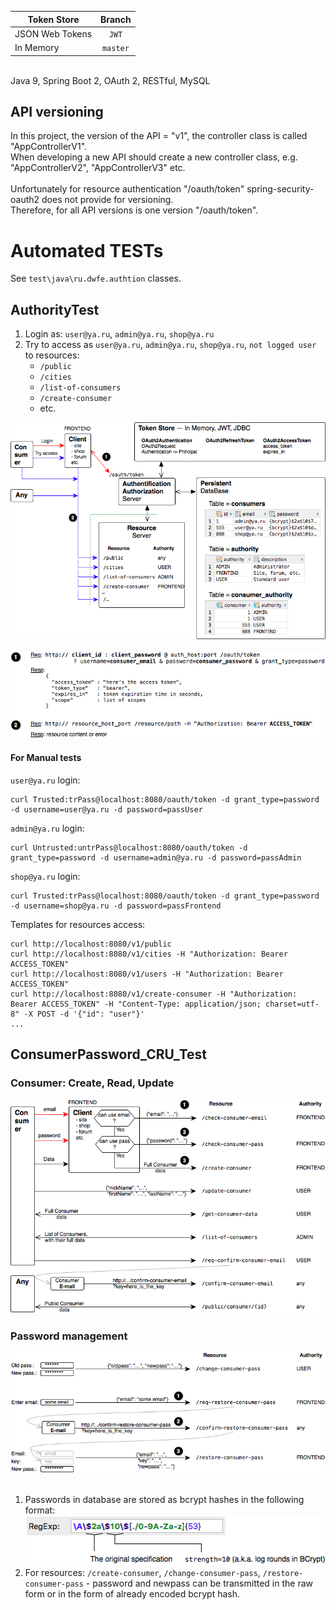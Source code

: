 | Token Store          | Branch        |
|----------------------|:-------------:|
| JSON Web Tokens      | `JWT`         |
| In Memory            | `master`      |
<br>
Java 9, Spring Boot 2, OAuth 2, RESTful, MySQL<br>

## API versioning
In this project, the version of the API = "v1", the controller class is called "AppControllerV1".<br>
When developing a new API should create a new controller class, e.g. "AppControllerV2", "AppControllerV3" etc.<br><br>
Unfortunately for resource authentication "/oauth/token" spring-security-oauth2 does not provide for versioning.<br>
Therefore, for all API versions is one version "/oauth/token".

# Automated TESTs
See `test\java\ru.dwfe.authtion` classes.

## AuthorityTest
1. Login as: `user@ya.ru`, `admin@ya.ru`, `shop@ya.ru`
2. Try to access as `user@ya.ru`, `admin@ya.ru`, `shop@ya.ru`, `not logged user` to resources:
   * `/public`
   * `/cities`
   * `/list-of-consumers`
   * `/create-consumer`
   * etc.

![AuthorityTest_pic](./img/AuthorityTest_pic.png)<br>
<br>
![AuthorityTest_RespReq](./img/AuthorityTest_RespReq.png)

#### For Manual tests
`user@ya.ru` login:
```
curl Trusted:trPass@localhost:8080/oauth/token -d grant_type=password -d username=user@ya.ru -d password=passUser
```

`admin@ya.ru` login:
```
curl Untrusted:untrPass@localhost:8080/oauth/token -d grant_type=password -d username=admin@ya.ru -d password=passAdmin
```

`shop@ya.ru` login:
```
curl Trusted:trPass@localhost:8080/oauth/token -d grant_type=password -d username=shop@ya.ru -d password=passFrontend
```

Templates for resources access:
```
curl http://localhost:8080/v1/public
curl http://localhost:8080/v1/cities -H "Authorization: Bearer ACCESS_TOKEN"
curl http://localhost:8080/v1/users -H "Authorization: Bearer ACCESS_TOKEN"
curl http://localhost:8080/v1/create-consumer -H "Authorization: Bearer ACCESS_TOKEN" -H "Content-Type: application/json; charset=utf-8" -X POST -d '{"id": "user"}'
...
```

## ConsumerPassword_CRU_Test

### Consumer: Create, Read, Update
![ConsumerPassword_CRU_Test_Consumer](./img/ConsumerPassword_CRU_Test_Consumer.png)<br>

### Password management
![ConsumerPassword_CRU_Test_Password](./img/ConsumerPassword_CRU_Test_Password.png)<br>
<br>
1. Passwords in database are stored as bcrypt hashes in the following format:<br>
![Authtion_brypt_regexp](./img/Authtion_brypt_regexp.png)
2. For resources: `/create-consumer`, `/change-consumer-pass`, `/restore-consumer-pass` - password and newpass can be transmitted in the raw form or in the form of already encoded bcrypt hash.

